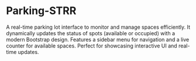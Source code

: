 # Parking-STRR
A real-time parking lot interface to monitor and manage spaces efficiently. It dynamically updates the status of spots (available or occupied) with a modern Bootstrap design. Features a sidebar menu for navigation and a live counter for available spaces. Perfect for showcasing interactive UI and real-time updates.
